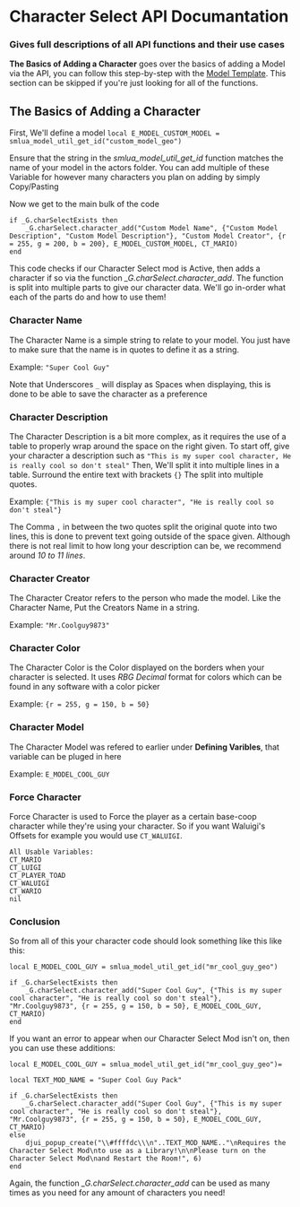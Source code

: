 # Character Select API Documantation
### Gives full descriptions of all API functions and their use cases

 **The Basics of Adding a Character** goes over the basics of adding a Model via the API, you can follow this step-by-step with the [Model Template](https://github.com/SQUISHY6094/character-select-coop/tree/main/packs/char-select-template). This section can be skipped if you're just looking for all of the functions.
## The Basics of Adding a Character

 First, We'll define a model `local E_MODEL_CUSTOM_MODEL = smlua_model_util_get_id("custom_model_geo")`

 Ensure that the string in the *smlua_model_util_get_id* function matches the name of your model in the actors folder. You can add multiple of these Variable for however many characters you plan on adding by simply Copy/Pasting

 Now we get to the main bulk of the code

```
if _G.charSelectExists then
    _G.charSelect.character_add("Custom Model Name", {"Custom Model Description", "Custom Model Description"}, "Custom Model Creator", {r = 255, g = 200, b = 200}, E_MODEL_CUSTOM_MODEL, CT_MARIO)
end
```

 This code checks if our Character Select mod is Active, then adds a character if so via the function *_G.charSelect.character_add*. The function is split into multiple parts to give our character data. We'll go in-order what each of the parts do and how to use them!

### Character Name

 The Character Name is a simple string to relate to your model. You just have to make sure that the name is in quotes to define it as a string.

 Example: `"Super Cool Guy"`

 Note that Underscores `_` will display as Spaces when displaying, this is done to be able to save the character as a preference

### Character Description

 The Character Description is a bit more complex, as it requires the use of a table to properly wrap around the space on the right given. To start off, give your character a description such as `"This is my super cool character, He is really cool so don't steal"` Then, We'll split it into multiple lines in a table. Surround the entire text with brackets `{}` The split into multiple quotes.

 Example: `{"This is my super cool character", "He is really cool so don't steal"}`

 The Comma `,` in between the two quotes split the original quote into two lines, this is done to prevent text going outside of the space given. Although there is not real limit to how long your description can be, we recommend around *10 to 11 lines*.

 ### Character Creator

 The Character Creator refers to the person who made the model. Like the Character Name, Put the Creators Name in a string.

 Example: `"Mr.Coolguy9873"`

 ### Character Color

 The Character Color is the Color displayed on the borders when your character is selected. It uses *RBG Decimal* format for colors which can be found in any software with a color picker

 Example: `{r = 255, g = 150, b = 50}`

 ### Character Model

 The Character Model was refered to earlier under **Defining Varibles**, that variable can be pluged in here

 Example: `E_MODEL_COOL_GUY`

 ### Force Character

 Force Character is used to Force the player as a certain base-coop character while they're using your character. So if you want Waluigi's Offsets for example you would use `CT_WALUIGI`.

 ```
 All Usable Variables:
 CT_MARIO
 CT_LUIGI
 CT_PLAYER_TOAD
 CT_WALUIGI
 CT_WARIO
 nil
 ```

### Conclusion

 So from all of this your character code should look something like this like this:

```
local E_MODEL_COOL_GUY = smlua_model_util_get_id("mr_cool_guy_geo")

if _G.charSelectExists then
    _G.charSelect.character_add("Super Cool Guy", {"This is my super cool character", "He is really cool so don't steal"}, "Mr.Coolguy9873", {r = 255, g = 150, b = 50}, E_MODEL_COOL_GUY, CT_MARIO)
end
```

If you want an error to appear when our Character Select Mod isn't on, then you can use these additions:

```
local E_MODEL_COOL_GUY = smlua_model_util_get_id("mr_cool_guy_geo")=

local TEXT_MOD_NAME = "Super Cool Guy Pack"

if _G.charSelectExists then
    _G.charSelect.character_add("Super Cool Guy", {"This is my super cool character", "He is really cool so don't steal"}, "Mr.Coolguy9873", {r = 255, g = 150, b = 50}, E_MODEL_COOL_GUY, CT_MARIO)
else
    djui_popup_create("\\#ffffdc\\\n"..TEXT_MOD_NAME.."\nRequires the Character Select Mod\nto use as a Library!\n\nPlease turn on the Character Select Mod\nand Restart the Room!", 6)
end
```

Again, the function *_G.charSelect.character_add* can be used as many times as you need for any amount of characters you need!
